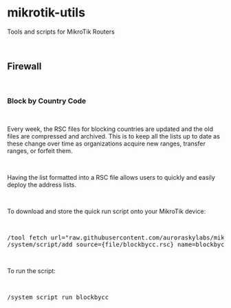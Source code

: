 # mikrotik-utils
Tools and scripts for MikroTik Routers

<br>

## Firewall

<br>

### Block by Country Code

<br>

Every week, the RSC files for blocking countries are updated and the old files are compressed and archived. This is to keep all the lists up to date as these change over time as organizations acquire new ranges, transfer ranges, or forfeit them.

<br>

Having the list formatted into a RSC file allows users to quickly and easily deploy the address lists.

<br>

To download and store the quick run script onto your MikroTik device:

<br>

<pre>/tool fetch url="raw.githubusercontent.com/auroraskylabs/mikrotik-utils/refs/heads/main/firewall/blockbycountry/blockbycc.rsc" mode=http dst-path="blockbycc.rsc" 
/system/script/add source={file/blockbycc.rsc} name=blockbycc
</pre>

<br>

To run the script:

<br>

<pre>/system script run blockbycc
</pre>
